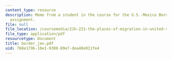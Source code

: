 ```yaml
---
content_type: resource
description: Memo from a student in the course for the U.S.-Mexico Border Relations
  assignment.
file: null
file_location: /coursemedia/21h-221-the-places-of-migration-in-united-states-history-fall-2006/768e179b16e1930889e7dea40e911fe4_border_jen.pdf
file_type: application/pdf
resourcetype: Document
title: border_jen.pdf
uid: 768e179b-16e1-9308-89e7-dea40e911fe4
---
```

